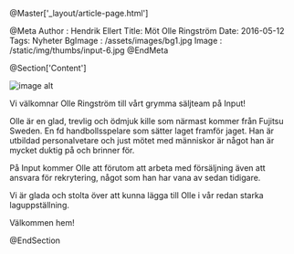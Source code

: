 @Master['_layout/article-page.html']

@Meta
Author : Hendrik Ellert
Title: Möt Olle Ringström
Date: 2016-05-12
Tags: Nyheter
BgImage : /assets/images/bg1.jpg
Image : /static/img/thumbs/input-6.jpg
@EndMeta

@Section['Content']

![image alt](/static/img/nyheter/OlleRingstrom.png)

Vi välkomnar Olle Ringström till vårt grymma säljteam på Input!

Olle är en glad, trevlig och ödmjuk kille som närmast kommer från Fujitsu Sweden.
En fd handbollsspelare som sätter laget framför jaget.
Han är utbildad personalvetare och just mötet med människor är något han är mycket duktig på och brinner för.

På Input kommer Olle att förutom att arbeta med försäljning även att ansvara för rekrytering, något som han har vana av sedan tidigare.

Vi är glada och stolta över att kunna lägga till Olle i vår redan starka laguppställning.

Välkommen hem!

@EndSection
